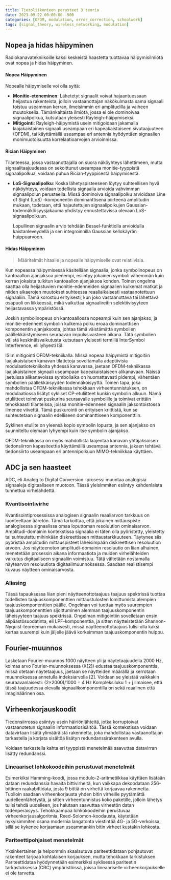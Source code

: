 ```yaml
---
title: Tietoliikenteen perusteet 3 teoria
date: 2023-09-22 00:00:00 -500
categories: [OFDM, modulation, error_correction, schoolwork]
tags: [signal_theory, wireless_networking, modulation]
---
```





## Nopea ja hidas häipyminen

Radiokanavatekniikoille kaksi keskeistä haastetta tuottavaa häipymisilmiötä ovat nopea ja hidas häipyminen.

#### Nopea Häipyminen
Nopealle häipymiselle voi olla syitä:
- **Monitie-eteneminen**: Lähetetyt signaalit voivat hajaantuessaan heijastua rakenteista, jolloin vastaanottajan näkökulmasta sama signaali toistuu useamman kerran, ilmeisimmin eri amplitudilla ja vaiheen muutoksella. Tämänkaltaista ilmiötä, jossa ei ole dominoivaa signaalipolkua, kutsutaan yleisesti Rayleigh-häipymiseksi.
- **Mitigointi**: Rayleigh-häipymistä usein mitigoidaan jakamalla laajakaistainen signaali useampaan eri kapeakaistaiseen sivutaajuuteen (OFDM), tai käyttämällä useampaa eri antennia hyödyntäen signaalien monimuotoisuutta korrelaatioarvojen arvioinnissa.

#### Rician Häipyminen
Tilanteessa, jossa vastaanottajalla on suora näköyhteys lähettimeen, mutta signaalitaajuudessa on sekoittunut useampaa monitie-tyyppistä signaalipolkua, voidaan puhua Rician-tyyppisestä häipymisestä.
- **LoS-Signaalipolku**: Koska lähetyspisteeseen löytyy suhteellisen hyvä näköyhteys, voidaan todellista signaalia arvioida vahvimman signaalipolun perusteella. Missä dominoiva signaalipolku arvioidaan Line of Sight (LoS) -komponentin dominanttisena piirteenä amplitudin mukaan, todetaan, että hajautettujen signaalipolkujen Gaussian-todennäköisyysjakauma yhdistyy ennustettavissa olevaan LoS-signaalipolkuun.

  Lopullinen signaalin arvio tehdään Bessel-funktiolla arvioidulla kaistanleveydellä ja sen integroinnilla Gaussian kellokäyrän huippuarvoon.
#### Hidas Häipyminen
 > Määritelmät hitaalle ja nopealle häipymiselle ovat relatiivisia.

Kun nopeassa häipymisessä käsitellään signaalia, jonka symbolinopeus on kantoaallon ajanjaksoa pienempi, esiintyy jokainen symboli vähemmän kuin kerran jokaista tulkitun kantoaallon ajanjaksoa kohden.
Toinen ongelma saattaa olla heijastuvien monitie-edenneiden signaalien kulkemat matkat ja niiden aikaerojen muutokset suhteessa reaaliaikaisesti vastaanotettuun signaaliin. Tämä korostuu erityisesti, kun joko vastaanottava tai lähettävä osapuoli on liikkeessä, mikä vaikuttaa signaalireitin selektiivisyyteen heijastavassa ympäristössä.

Joskin symbolinopeus on kantoaallossa nopeampi kuin sen ajanjakso, ja monitie-edenneet symbolin kulkema polku eroaa dominanttisen komponentin ajanjaksosta, johtaa tämä väistämättä symbolien päällekkäistymiseen seuraavan impulssivasteen aikana. Tätä symbolien välistä keskinäisvaikutusta kutsutaan yleisesti termillä InterSymbol Interference, eli lyhyesti ISI.

  ISI:n mitigointi OFDM-tekniikalla.
Missä nopeaa häipymistä mitigoitiin laajakaistaisen kanavan tilatietoja soveltamalla adaptiivisia modulaatiotekniikoita yhdessä kanavassa, jaetaan OFDM-tekniikassa laajakaistainen signaali useampaan kapeakaistaiseen alikanavaan. Näissä jaetuissa alikanavoissa symboliaika on huomattavasti pidempi, vähentäen symbolien päällekkäisyyden todennäköisyyttä.
Toinen tapa, joka mahdollistaa OFDM-tekniikassa tehokkaan virheentunnistuksen, on modulaatiossa lisätyt sykliset CP-etuliitteet kunkin symbolin alkuun. Nämä etuliitteet toimivat puskurina seuraavalle symbolille ja toimivat erittäin tehokkaasti tilanteissa, joissa monitie-edenneen signaalin jaksontoistossa ilmenee viivettä.
Tämä puskurointi on erityisen kriittistä, kun se suhteutetaan signaalin edelliseen dominanttiseen komponenttiin.

Syklinen etuliite on yleensä kopio symbolin lopusta, ja sen ajanjakso on suunniteltu olemaan lyhyempi kuin itse symbolin ajanjakso.

OFDM-tekniikassa on myös mahdollista laajentaa kanavan yhtäjaksoisen tiedonsiirron kapasiteettia käyttämällä useampaa antennia, jakaen tehtävä tiedonsiirto useampaan eri antennipolkuun MIMO-tekniikkaa käyttäen.
## ADC ja sen haasteet
ADC, eli Analog to Digital Conversion -prosessi muuntaa analogisia signaaleja digitaaliseen muotoon. Tässä yleisimmiten esiintyy kahdenlaista tunnettua virhelähdettä.
### Kvantisointivirhe
Kvantisointiprosessissa analogisen signaalin reaaliarvon tarkkuus on luonteeltaan ääretön. Tämä tarkoittaa, että jokainen mittauspiste analogisessa signaalissa omaa loputtoman resoluution ominaisarvon. Amplitudi-domainin kontekstissa signaalia ei täten olla pyöristetty, yleistetty tai suhteutettu mihinkään diskreettiseen mittaustarkkuuteen. Täytynee siis pyöristää amplitudin mittauspisteet läheisimpään diskreettisen resoluution arvoon.
Jos näytteenoton amplitudi-domainin resoluutio on liian alhainen, menetetään prosessin aikana informaatiota ja muiden virhelähteiden vaikutus digitaaliseen signaaliin voimistuu. Tätä vältetään nostamalla näytearvon resoluutiota digitaalimuunnoksessa. Saadaan realistisempi kuvaus näytteen ominaisarvosta.

### Aliasing
Tässä tapauksessa liian pieni näytteenottotaajuus taajuus spektrissä tuottaa todellisten taajuuskomponenttien mittaustulosten lomittumista alempien taajuuskomponenttien päälle. Ongelman voi tuottaa myös suurempien taajuuskomponenttien sijoittuminen alemman taajuuskomponentin läheisyyteen taajuus spektrissä.
Ongelman mitigointiin sovelletaan ensin alipäästösuodatinta, eli LPF-komponenttia, ja sitten näytteistetään Shannon-Nyquist-teoreeman mukaisesti, missä näytteenottotaajuus tulisi olla kaksi kertaa suurempi kuin jäljelle jäävä korkeimman taajuuskomponentin huippu.

## Fourier-muunnos
Lasketaan Fourier-muunnos 1000 näytteen yli ja näytetaajuudella 2000 Hz, kolmas arvo Fourier-muunnoksessa (X[2]) edustaa taajuuskomponenttia, missä otetaan näytetaajuus, jaetaan se näytteiden määrällä ja kerrotaan muunnoksessa annetulla indeksiarvolla [2].
Voidaan se yleistää vaikkakin seuraavanlaisesti: (2×2000)/1000 = 4 Hz
Kompleksiluku 1 + j ilmaisee, että tässä taajuudessa olevalla signaalikomponentilla on sekä reaalinen että imaginäärinen osa.

## Virheenkorjauskoodit
Tiedonsiirrossa esiintyy usein häiriönlähteitä, jotka korruptoivat vastaanotetun signaalin informaatiosisältöä. Tässä kontekstissa voidaan datavirtaan lisätä ylimääräistä rakennetta, joka mahdollistaa vastaanottajan tarkastella ja korjata sisältöä lisätyn redundanssirakenteen avulla.

Voidaan tarkastella kahta eri tyyppistä menetelmää saavuttaa datavirran lisätty redundanssi.
### Lineaariset lohkokoodeihin perustuvat menetelmät
Esimerkiksi Hamming-koodi, jossa modulo-2-aritmetiikkaa käyttäen lisätään dataan redundanssia havaita bittivirheitä, kun vaikkapa dekoodataan 256-bittinen raakabittidata, josta 9 bittiä on virhettä korjaavaa rakennetta. Tuolloin saadaan virheenkorjausta yhden bitin virheille pyytämättä uudelleenlähetystä, ja sitten virheentunnistus koko paketille, jolloin lähetys tulisi tehdä uudelleen, jos halutaan saavuttaa virheetön datan todenperäisyys.
Tehokkaampaa lohkokoodeihin perustuvaa virheenkorjausalgoritmia, Reed-Solomon-koodausta, käytetään nykyisimmiten osana modernia langatonta viestintää 4G- ja 5G-verkoissa, sillä se kykenee korjaamaan useammankin bitin virheet kustakin lohkosta.

### Pariteettipohjaiset menetelmät
Yksinkertainen ja helpommin skaalautuva pariteettidataan pohjautuvat rakenteet tarjoaa kohtalaisen korjauksen, mutta tehokkaan tarkistuksen. Pariteettidataa hyödynnetään esimerkiksi syklisessä pariteetin tarkastuksessa (CRC) ympäristöissä, joissa lineaariselle virheenkorjaukselle ei ole tarvetta.



